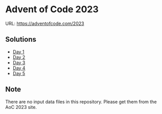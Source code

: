 # Advent of Code 2023

URL: https://adventofcode.com/2023

## Solutions

* [Day 1](./day_01/)
* [Day 2](./day_02/)
* [Day 3](./day_03/)
* [Day 4](./day_04/)
* [Day 5](./day_05/)

## Note

There are no input data files in this repository.
Please get them from the AoC 2023 site.
